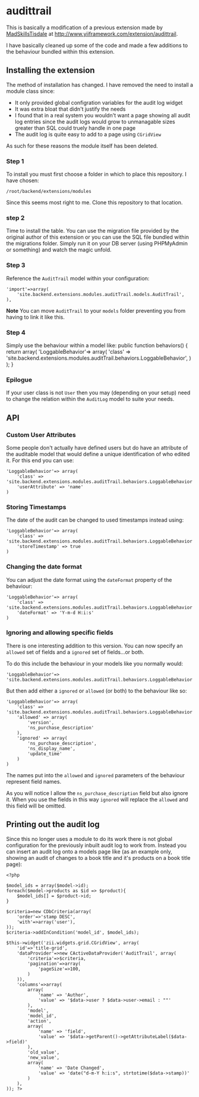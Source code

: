 audittrail
==========

This is basically a modification of a previous extension made by [MadSkillsTisdale](http://www.yiiframework.com/user/597/) at http://www.yiiframework.com/extension/audittrail.

I have basically cleaned up some of the code and made a few additions to the behaviour bundled within this extension.

## Installing the extension

The method of installation has changed. I have removed the need to install a module class since:

- It only provided global configration variables for the audit log widget
- It was extra bloat that didn't justify the needs
- I found that in a real system you wouldn't want a page showing all audit log entries since the audit logs would grow to unmanagable sizes greater than SQL could truely handle in one page
- The audit log is quite easy to add to a page using `CGridView`

As such for these reasons the module itself has been deleted.

### Step 1

To install you must first choose a folder in which to place this repository. I have chosen:

    /root/backend/extensions/modules

Since this seems most right to me. Clone this repository to that location.

### step 2

Time to install the table. You can use the migration file provided by the original author of this extension or you can use the SQL file bundled within the migrations folder. Simply
run it on your DB server (using PHPMyAdmin or something) and watch the magic unfold.

### Step 3

Reference the `AuditTrail` model within your configuration:

	'import'=>array(
		'site.backend.extensions.modules.auditTrail.models.AuditTrail',
	),

**Note** You can move `AuditTrail` to your `models` folder preventing you from having to link it like this.

### Step 4

Simply use the behaviour within a model like:
public function behaviors()
{
    return array(
    'LoggableBehavior'=> array(
		'class' => 'site.backend.extensions.modules.auditTrail.behaviors.LoggableBehavior',
    )
	);
}

### Epilogue

If your user class is not `User` then you may (depending on your setup) need to change the relation within the `AuditLog` model to suite your needs.

## API

### Custom User Attributes

Some people don't actually have defined users but do have an attribute of the auditable model that would define a unique identification of who edited it. For this end you can use:

	'LoggableBehavior'=> array(
		'class' => 'site.backend.extensions.modules.auditTrail.behaviors.LoggableBehavior',
  		'userAttribute' => 'name'
	)

### Storing Timestamps

The date of the audit can be changed to used timestamps instead using:

	'LoggableBehavior'=> array(
		'class' => 'site.backend.extensions.modules.auditTrail.behaviors.LoggableBehavior',
  		'storeTimestamp' => true
	)

### Changing the date format

You can adjust the date format using the `dateFormat` property of the behaviour:

	'LoggableBehavior'=> array(
		'class' => 'site.backend.extensions.modules.auditTrail.behaviors.LoggableBehavior',
  		'dateFormat' => 'Y-m-d H:i:s'
	)

### Ignoring and allowing specific fields

There is one interesting addition to this version. You can now specify an `allowed` set of fields and a `ignored` set of fields...or both.

To do this include the behaviour in your models like you normally would:

    'LoggableBehavior'=> 'site.backend.extensions.modules.auditTrail.behaviors.LoggableBehavior'

But then add either a `ignored` or `allowed` (or both) to the behaviour like so:

	'LoggableBehavior'=> array(
		'class' => 'site.backend.extensions.modules.auditTrail.behaviors.LoggableBehavior',
  		'allowed' => array(
  			'version',
  			'ns_purchase_description'
  		),
  		'ignored' => array(
  			'ns_purchase_description',
  			'ns_display_name',
  			'update_time'
  		)
	)

The names put into the `allowed` and `ignored` parameters of the behaviour represent field names.

As you will notice I allow the `ns_purchase_description` field but also ignore it. When you use the fields in this way `ignored` will replace the `allowed` and this field will be omitted.

## Printing out the audit log

Since this no longer uses a module to do its work there is not global configuration for the previously inbuilt audit log to work from. Instead you can insert an audit log onto a models
page like (as an example only, showing an audit of changes to a book title and it's products on a book title page):

    <?php

	$model_ids = array($model->id);
	foreach($model->products as $id => $product){
		$model_ids[] = $product->id;
	}

	$criteria=new CDbCriteria(array(
		'order'=>'stamp DESC',
		'with'=>array('user'),
	));
	$criteria->addInCondition('model_id', $model_ids);

	$this->widget('zii.widgets.grid.CGridView', array(
		'id'=>'title-grid',
		'dataProvider'=>new CActiveDataProvider('AuditTrail', array(
		    'criteria'=>$criteria,
			'pagination'=>array(
		        'pageSize'=>100,
		    )
		)),
		'columns'=>array(
			array(
				'name' => 'Author',
				'value' => '$data->user ? $data->user->email : ""'
			),
			'model',
			'model_id',
			'action',
			array(
				'name' => 'field',
				'value' => '$data->getParent()->getAttributeLabel($data->field)'
			),
			'old_value',
			'new_value',
			array(
				'name' => 'Date Changed',
				'value' => 'date("d-m-Y h:i:s", strtotime($data->stamp))'
			)
		),
	)); ?>